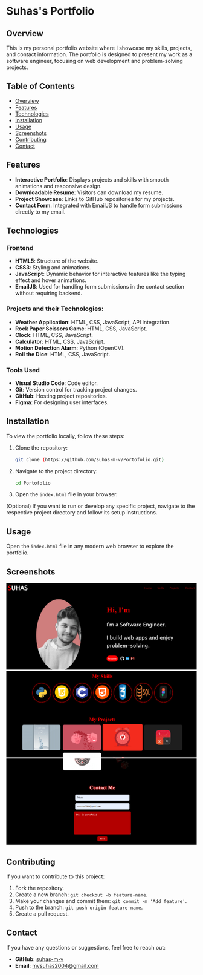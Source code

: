# Suhas's Portfolio

## Overview
This is my personal portfolio website where I showcase my skills, projects, and contact information. The portfolio is designed to present my work as a software engineer, focusing on web development and problem-solving projects. 

## Table of Contents
- [Overview](#overview)
- [Features](#features)
- [Technologies](#technologies)
- [Installation](#installation)
- [Usage](#usage)
- [Screenshots](#screenshots)
- [Contributing](#contributing)
- [Contact](#contact)

## Features
- **Interactive Portfolio**: Displays projects and skills with smooth animations and responsive design.
- **Downloadable Resume**: Visitors can download my resume.
- **Project Showcase**: Links to GitHub repositories for my projects.
- **Contact Form**: Integrated with EmailJS to handle form submissions directly to my email.

## Technologies

### **Frontend**
- **HTML5**: Structure of the website.
- **CSS3**: Styling and animations.
- **JavaScript**: Dynamic behavior for interactive features like the typing effect and hover animations.
- **EmailJS**: Used for handling form submissions in the contact section without requiring backend.
  
### **Projects and their Technologies**:
- **Weather Application**: HTML, CSS, JavaScript, API integration.
- **Rock Paper Scissors Game**: HTML, CSS, JavaScript.
- **Clock**: HTML, CSS, JavaScript.
- **Calculator**: HTML, CSS, JavaScript.
- **Motion Detection Alarm**: Python (OpenCV).
- **Roll the Dice**: HTML, CSS, JavaScript.

### **Tools Used**
- **Visual Studio Code**: Code editor.
- **Git**: Version control for tracking project changes.
- **GitHub**: Hosting project repositories.
- **Figma**: For designing user interfaces.

## Installation
To view the portfolio locally, follow these steps:

1. Clone the repository:
    ```bash
    git clone (https://github.com/suhas-m-v/Portofolio.git)
    ```

2. Navigate to the project directory:
    ```bash
    cd Portofolio
    ```

3. Open the `index.html` file in your browser.

(Optional) If you want to run or develop any specific project, navigate to the respective project directory and follow its setup instructions.

## Usage
Open the `index.html` file in any modern web browser to explore the portfolio.

## Screenshots
![Portfolio Home](https://github.com/suhas-m-v/Portofolio/blob/77e2556d3bf9af19fec2bd45d85251c46a2b869a/Screenshot%202024-10-15%20204848.png)
![Projects Section](https://github.com/suhas-m-v/Portofolio/blob/77e2556d3bf9af19fec2bd45d85251c46a2b869a/Screenshot%202024-10-15%20204903.png)
![Contact Section](https://github.com/suhas-m-v/Portofolio/blob/77e2556d3bf9af19fec2bd45d85251c46a2b869a/Screenshot%202024-10-15%20204948.png)

## Contributing
If you want to contribute to this project:

1. Fork the repository.
2. Create a new branch: `git checkout -b feature-name`.
3. Make your changes and commit them: `git commit -m 'Add feature'`.
4. Push to the branch: `git push origin feature-name`.
5. Create a pull request.

## Contact
If you have any questions or suggestions, feel free to reach out:

- **GitHub**: [suhas-m-v](https://github.com/suhas-m-v)
- **Email**: mvsuhas2004@gmail.com
